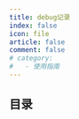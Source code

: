 ```yaml
---
title: debug记录
index: false
icon: file
article: false
comment: false
# category:
#   - 使用指南
---
```

## 目录



